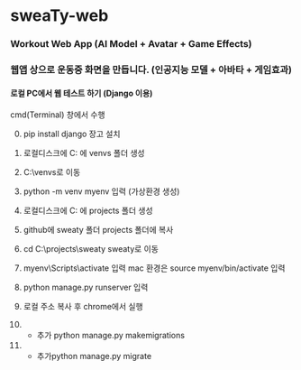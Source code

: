 # sweaTy-web
### Workout Web App (AI Model + Avatar + Game Effects)
### 웹앱 상으로 운동중 화면을 만듭니다. (인공지능 모델 + 아바타 + 게임효과)


#### 로컬 PC에서 웹 테스트 하기 (Django 이용)

cmd(Terminal) 창에서 수행

0. pip install django 장고 설치

1.  로컬디스크에 C: 에  venvs 폴더 생성

2. C:\venvs로 이동 

3.  python -m venv myenv  입력   (가상환경 생성)

4.  로컬디스크에 C: 에  projects 폴더 생성  

5. github에 sweaty 폴더 projects 폴더에 복사 

6.  cd C:\projects\sweaty      sweaty로 이동 

7. myenv\Scripts\activate 입력   mac 환경은 source myenv/bin/activate 입력 

8. python manage.py runserver 입력   

9. 로컬 주소 복사 후 chrome에서 실행

10. + 추가 python manage.py makemigrations

11. + 추가python manage.py migrate
